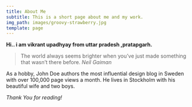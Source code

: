 ```yaml
---
title: About Me
subtitle: This is a short page about me and my work.
img_path: images/groovy-strawberry.jpg
template: page
---
```

**Hi.. i am vikrant upadhyay from uttar pradesh ,pratapgarh.**
>The world always seems brighter when you’ve just made something that wasn’t there before. <cite>Neil Gaiman</cite>

As a hobby, John Doe authors the most influential design blog in Sweden with over 100,000 page views a month. He lives in Stockholm with his beautiful wife and two boys.

*Thank You for reading!*
